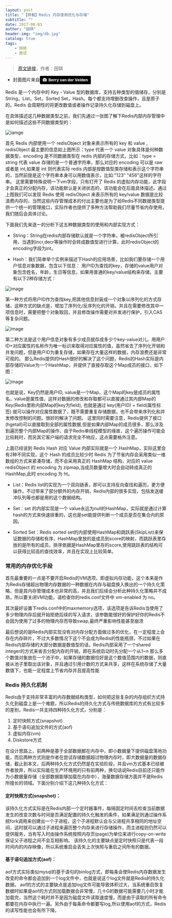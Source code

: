 ```yaml
---
layout: post
title: "【转载】Redis 内存使用优化与存储"
subtitle: ""
date: 2017-08-03
author: "田琪"
header-img: "img/db.jpg"
catalog: true
tags: 
    - 网络
    - 面试
---
```


> [原文链接](http://www.infoq.com/cn/articles/tq-redis-memory-usage-optimization-storage/)，作者：田琪
* 封面图片来自<a style="background-color:black;color:white;text-decoration:none;padding:4px 6px;font-family:-apple-system, BlinkMacSystemFont, &quot;San Francisco&quot;, &quot;Helvetica Neue&quot;, Helvetica, Ubuntu, Roboto, Noto, &quot;Segoe UI&quot;, Arial, sans-serif;font-size:12px;font-weight:bold;line-height:1.2;display:inline-block;border-radius:3px;" href="http://unsplash.com/@berry807?utm_medium=referral&amp;utm_campaign=photographer-credit&amp;utm_content=creditBadge" target="_blank" rel="noopener noreferrer" title="Download free do whatever you want high-resolution photos from Berry van der Velden"><span style="display:inline-block;padding:2px 3px;"><svg xmlns="http://www.w3.org/2000/svg" style="height:12px;width:auto;position:relative;vertical-align:middle;top:-1px;fill:white;" viewBox="0 0 32 32"><title></title><path d="M20.8 18.1c0 2.7-2.2 4.8-4.8 4.8s-4.8-2.1-4.8-4.8c0-2.7 2.2-4.8 4.8-4.8 2.7.1 4.8 2.2 4.8 4.8zm11.2-7.4v14.9c0 2.3-1.9 4.3-4.3 4.3h-23.4c-2.4 0-4.3-1.9-4.3-4.3v-15c0-2.3 1.9-4.3 4.3-4.3h3.7l.8-2.3c.4-1.1 1.7-2 2.9-2h8.6c1.2 0 2.5.9 2.9 2l.8 2.4h3.7c2.4 0 4.3 1.9 4.3 4.3zm-8.6 7.5c0-4.1-3.3-7.5-7.5-7.5-4.1 0-7.5 3.4-7.5 7.5s3.3 7.5 7.5 7.5c4.2-.1 7.5-3.4 7.5-7.5z"></path></svg></span><span style="display:inline-block;padding:2px 3px;">Berry van der Velden</span></a>

Redis 是一个内存中的 Key - Value 型的数据库，支持五种类型的值储存，分别是 String，List，Set，Sorted Set，Hash。每个都支持增删改查操作，且是原子的。Redis 会周期性的将更改数值或者操作记录持久化存储到磁盘上。

在具体描述这几种数据类型之前，我们先通过一张图了解下Redis内部内存管理中是如何描述这些不同数据类型的：

![iamge](http://www.infoq.com/resource/articles/tq-redis-memory-usage-optimization-storage/zh/resources/image1.jpg)

首先 Redis 内部使用一个 redisObject 对象来表示所有的 key 和 value , redisObject 最主要的信息如上图所示：type 代表一个 value 对象具体是何种数据类型，encoding 是不同数据类型在 redis 内部的存储方式，比如：type = string 代表 value 存储的是一个普通字符串，那么对应的 encoding 可以是 raw 或者是 int,如果是 int 则代表实际 redis 内部是按数值型类存储和表示这个字符串的，当然前提是这个字符串本身可以用数值表示，比如:"123" "456"这样的字符串。
这里需要特殊说明一下vm字段，只有打开了 Redis 的虚拟内存功能，此字段才会真正的分配内存，该功能默认是关闭状态的，该功能会在后面具体描述。通过上图我们可以发现 Redis 使用 redisObject 来表示所有的 key/value 数据是比较浪费内存的，当然这些内存管理成本的付出主要也是为了给Redis不同数据类型提供一个统一的管理接口，实际作者也提供了多种方法帮助我们尽量节省内存使用，我们随后会具体讨论。

下面我们先来逐一的分析下这五种数据类型的使用和内部实现方式：

* String：String在redis内部存储默认就是一个字符串，被redisObject所引用，当遇到incr,decr等操作时会转成数值型进行计算，此时redisObject的encoding字段为int。

* Hash：我们简单举个实例来描述下Hash的应用场景，比如我们要存储一个用户信息对象数据，包含以下信息：
用户ID为查找的key，存储的value用户对象包含姓名，年龄，生日等信息，如果用普通的key/value结构来存储，主要有以下2种存储方式：

![image](http://www.infoq.com/resource/articles/tq-redis-memory-usage-optimization-storage/zh/resources/image2.jpg)

第一种方式将用户ID作为查找key,把其他信息封装成一个对象以序列化的方式存储，这种方式的缺点是，增加了序列化/反序列化的开销，并且在需要修改其中一项信息时，需要把整个对象取回，并且修改操作需要对并发进行保护，引入CAS等复杂问题。

![image](http://www.infoq.com/resource/articles/tq-redis-memory-usage-optimization-storage/zh/resources/image3.jpg)

第二种方法是这个用户信息对象有多少成员就存成多少个key-value对儿，用用户ID+对应属性的名称作为唯一标识来取得对应属性的值，虽然省去了序列化开销和并发问题，但是用户ID为重复存储，如果存在大量这样的数据，内存浪费还是非常可观的。
那么Redis提供的Hash很好的解决了这个问题，Redis的Hash实际是内部存储的Value为一个HashMap，并提供了直接存取这个Map成员的接口，如下图：

![image](http://www.infoq.com/resource/articles/tq-redis-memory-usage-optimization-storage/zh/resources/image4.jpg)

也就是说，Key仍然是用户ID, value是一个Map，这个Map的key是成员的属性名，value是属性值，这样对数据的修改和存取都可以直接通过其内部Map的Key(Redis里称内部Map的key为field), 也就是通过 key(用户ID) + field(属性标签) 就可以操作对应属性数据了，既不需要重复存储数据，也不会带来序列化和并发修改控制的问题。很好的解决了问题。
这里同时需要注意，Redis提供了接口(hgetall)可以直接取到全部的属性数据,但是如果内部Map的成员很多，那么涉及到遍历整个内部Map的操作，由于Redis单线程模型的缘故，这个遍历操作可能会比较耗时，而另其它客户端的请求完全不响应，这点需要格外注意。

上面已经说到 Redis Hash 对应 Value 内部实际就是一个 HashMap，实际这里会有2种不同实现，这个 Hash 的成员比较少时 Redis 为了节省内存会采用类似一维数组的方式来紧凑存储，而不会采用真正的 HashMap 结构，对应的 value redisObject 的 encoding 为 zipmap,当成员数量增大时会自动转成真正的 HashMap,此时 encoding 为 ht。

* List：Redis list的实现为一个双向链表，即可以支持反向查找和遍历，更方便操作，不过带来了部分额外的内存开销，Redis内部的很多实现，包括发送缓冲队列等也都是用的这个数据结构。

* Set：set 的内部实现是一个 value永远为null的HashMap，实际就是通过计算hash的方式来快速排重的，这也是set能提供判断一个成员是否在集合内的原因。

* Sorted Set：Redis sorted set的内部使用HashMap和跳跃表(SkipList)来保证数据的存储和有序，HashMap里放的是成员到score的映射，而跳跃表里存放的是所有的成员，排序依据是HashMap里存的score,使用跳跃表的结构可以获得比较高的查找效率，并且在实现上比较简单。

### 常用的内存优化手段

首先最重要的一点是不要开启Redis的VM选项，即虚拟内存功能，这个本来是作为Redis存储超出物理内存数据的一种数据在内存与磁盘换入换出的一个持久化策略，但是其内存管理成本也非常的高，并且我们后续会分析此种持久化策略并不成熟，所以要关闭VM功能，请检查你的redis.conf文件中 vm-enabled 为 no。

其次最好设置下redis.conf中的maxmemory选项，该选项是告诉Redis当使用了多少物理内存后就开始拒绝后续的写入请求，该参数能很好的保护好你的Redis不会因为使用了过多的物理内存而导致swap,最终严重影响性能甚至崩溃

最后想说的是Redis内部实现没有对内存分配方面做过多的优化，在一定程度上会存在内存碎片，不过大多数情况下这个不会成为Redis的性能瓶颈，不过如果在Redis内部存储的大部分数据是数值型的话，Redis内部采用了一个shared integer的方式来省去分配内存的开销，即在系统启动时先分配一个从1~n 那么多个数值对象放在一个池子中，如果存储的数据恰好是这个数值范围内的数据，则直接从池子里取出该对象，并且通过引用计数的方式来共享，这样在系统存储了大量数值下，也能一定程度上节省内存并且提高性能

### Redis 持久化机制

Redis由于支持非常丰富的内存数据结构类型，如何把这些复杂的内存组织方式持久化到磁盘上是一个难题，所以Redis的持久化方式与传统数据库的方式有比较多的差别，Redis一共支持四种持久化方式，分别是：

1. 定时快照方式(snapshot) 
2. 基于语句追加文件的方式(aof) 
3. 虚拟内存(vm) 
4. Diskstore方式 

在设计思路上，前两种是基于全部数据都在内存中，即小数据量下提供磁盘落地功能，而后两种方式则是作者在尝试存储数据超过物理内存时，即大数据量的数据存储，截止到本文，后两种持久化方式仍然是在实验阶段，并且vm方式基本已经被作者放弃，所以实际能在生产环境用的只有前两种，换句话说Redis目前还只能作为小数据量存储（全部数据能够加载在内存中），海量数据存储方面并不是Redis所擅长的领域。下面分别介绍下这几种持久化方式：

#### 定时快照方式(snapshot)：

该持久化方式实际是在Redis内部一个定时器事件，每隔固定时间去检查当前数据发生的改变次数与时间是否满足配置的持久化触发的条件，如果满足则通过操作系统fork调用来创建出一个子进程，这个子进程默认会与父进程共享相同的地址空间，这时就可以通过子进程来遍历整个内存来进行存储操作，而主进程则仍然可以提供服务，当有写入时由操作系统按照内存页(page)为单位来进行copy-on-write保证父子进程之间不会互相影响。
该持久化的主要缺点是定时快照只是代表一段时间内的内存映像，所以系统重启会丢失上次快照与重启之间所有的数据。

#### 基于语句追加方式(aof)： 

aof方式实际类似mysql的基于语句的binlog方式，即每条会使Redis内存数据发生改变的命令都会追加到一个log文件中，也就是说这个log文件就是Redis的持久化数据。
aof的方式的主要缺点是追加log文件可能导致体积过大，当系统重启恢复数据时如果是aof的方式则加载数据会非常慢，几十G的数据可能需要几小时才能加载完，当然这个耗时并不是因为磁盘文件读取速度慢，而是由于读取的所有命令都要在内存中执行一遍。另外由于每条命令都要写log,所以使用aof的方式，Redis的读写性能也会有所下降。



